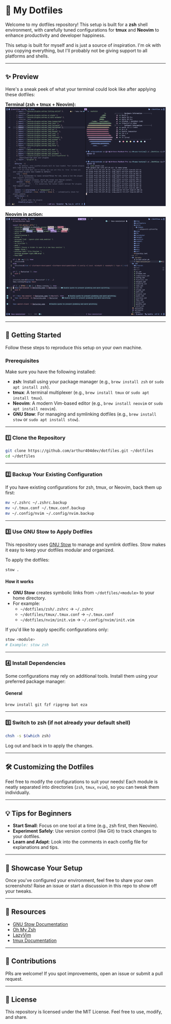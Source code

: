 # 🌟 My Dotfiles

Welcome to my dotfiles repository!
This setup is built for a **zsh** shell environment, with carefully tuned configurations for **tmux** and **Neovim** to enhance productivity and developer happiness.

This setup is built for myself and is just a source of inspiration. I'm ok with you copying everything, but I'll probably not be giving support to all platforms and shells.

---

## ✨ Preview

Here's a sneak peek of what your terminal could look like after applying these dotfiles:

**Terminal (zsh + tmux + Neovim):**
![Screenshot of Terminal](assets/terminal.png)

**Neovim in action:**
![Screenshot of Neovim](assets/nvim-full.png)

---

## 🚀 Getting Started

Follow these steps to reproduce this setup on your own machine.

### Prerequisites

Make sure you have the following installed:

- **zsh**: Install using your package manager (e.g., `brew install zsh` or `sudo apt install zsh`).
- **tmux**: A terminal multiplexer (e.g., `brew install tmux` or `sudo apt install tmux`).
- **Neovim**: A modern Vim-based editor (e.g., `brew install neovim` or `sudo apt install neovim`).
- **GNU Stow**: For managing and symlinking dotfiles (e.g., `brew install stow` or `sudo apt install stow`).

---

### 1️⃣ Clone the Repository

```bash
git clone https://github.com/arthur404dev/dotfiles.git ~/dotfiles
cd ~/dotfiles
```

---

### 2️⃣ Backup Your Existing Configuration

If you have existing configurations for zsh, tmux, or Neovim, back them up first:

```bash
mv ~/.zshrc ~/.zshrc.backup
mv ~/.tmux.conf ~/.tmux.conf.backup
mv ~/.config/nvim ~/.config/nvim.backup
```

---

### 3️⃣ Use GNU Stow to Apply Dotfiles

This repository uses [GNU Stow](https://www.gnu.org/software/stow/) to manage and symlink dotfiles. Stow makes it easy to keep your dotfiles modular and organized.

To apply the dotfiles:

```bash
stow .
```

#### How it works

- **GNU Stow** creates symbolic links from `~/dotfiles/<module>` to your home directory.
- For example:
  - `~/dotfiles/zsh/.zshrc` → `~/.zshrc`
  - `~/dotfiles/tmux/.tmux.conf` → `~/.tmux.conf`
  - `~/dotfiles/nvim/init.vim` → `~/.config/nvim/init.vim`

If you'd like to apply specific configurations only:

```bash
stow <module>
# Example: stow zsh
```

---

### 4️⃣ Install Dependencies

Some configurations may rely on additional tools. Install them using your preferred package manager:

#### General

```bash
brew install git fzf ripgrep bat eza
```

---

### 5️⃣ Switch to zsh (if not already your default shell)

```bash
chsh -s $(which zsh)
```

Log out and back in to apply the changes.

---

## 🛠️ Customizing the Dotfiles

Feel free to modify the configurations to suit your needs! Each module is neatly separated into directories (`zsh`, `tmux`, `nvim`), so you can tweak them individually.

---

## 💡 Tips for Beginners

- **Start Small**: Focus on one tool at a time (e.g., zsh first, then Neovim).
- **Experiment Safely**: Use version control (like Git) to track changes to your dotfiles.
- **Learn and Adapt**: Look into the comments in each config file for explanations and tips.

---

## 📸 Showcase Your Setup

Once you've configured your environment, feel free to share your own screenshots! Raise an issue or start a discussion in this repo to show off your tweaks.

---

## 🔗 Resources

- [GNU Stow Documentation](https://www.gnu.org/software/stow/)
- [Oh My Zsh](https://ohmyz.sh/)
- [LazyVim](https://www.lazyvim.org/)
- [tmux Documentation](https://github.com/tmux/tmux/wiki)

---

## 🙌 Contributions

PRs are welcome! If you spot improvements, open an issue or submit a pull request.

---

## 📜 License

This repository is licensed under the MIT License. Feel free to use, modify, and share.
